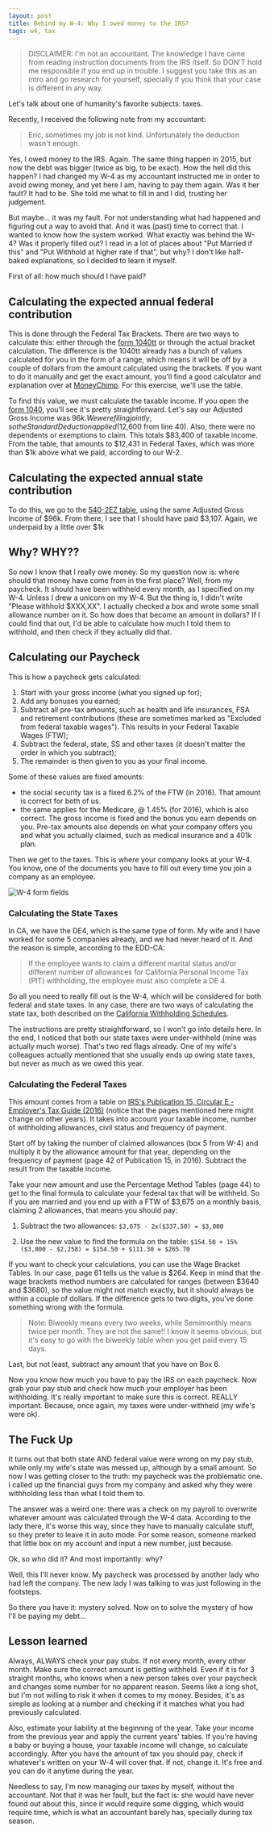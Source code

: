 ```yaml
---
layout: post
title: Behind my W-4: Why I owed money to the IRS?
tags: w4, tax
---
```


>DISCLAIMER: I'm not an accountant. The knowledge I have came from reading instruction documents from the IRS itself. So DON'T hold me responsible if you end up in trouble. I suggest you take this as an intro and go research for yourself, specially if you think that your case is different in any way.

Let's talk about one of humanity's favorite subjects: taxes.

Recently, I received the following note from my accountant:
>Eric, sometimes my job is not kind. Unfortunately the deduction wasn't enough.

Yes, I owed money to the IRS. Again. The same thing happen in 2015, but now the debt was bigger (twice as big, to be exact). How the hell did this happen? I had changed my W-4 as my accountant instructed me in order to avoid owing money, and yet here I am, having to pay them again. Was it her fault? It had to be. She told me what to fill in and I did, trusting her judgement.

But maybe... it was my fault. For not understanding what had happened and figuring out a way to avoid that. And it was (past) time to correct that. I wanted to know how the system worked. What exactly was behind the W-4? Was it properly filled out? I read in a lot of places about "Put Married if this" and "Put Withhold at higher rate if that", but why? I don't like half-baked explanations, so I decided to learn it myself.

First of all: how much should I have paid?

## Calculating the expected annual federal contribution
This is done through the Federal Tax Brackets. There are two ways to calculate this: either through the <a href="https://www.irs.gov/pub/irs-pdf/i1040tt.pdf" target="_blank">form 1040tt</a> or through the actual bracket calculation. The difference is the 1040tt already has a bunch of values calculated for you in the form of a range, which means it will be off by a couple of dollars from the amount calculated using the brackets. If you want to do it manually and get the exact amount, you'll find a good calculator and explanation over at <a href="http://www.moneychimp.com/features/tax_brackets.htm" target="_blank">MoneyChimp</a>. For this exercise, we'll use the table.

To find this value, we must calculate the taxable income. If you open the <a href="https://www.irs.gov/pub/irs-pdf/f1040.pdf" target="_blank">form 1040</a>, you'll see it's pretty straightforward. Let's say our Adjusted Gross Income was $96k. We were filing jointly, so the Standard Deduction applied ($12,600 from line 40). Also, there were no dependents or exemptions to claim. This totals $83,400 of taxable income. From the table, that amounts to $12,431 in Federal Taxes, which was more than $1k above what we paid, according to our W-2.


## Calculating the expected annual state contribution
To do this, we go to the <a href="https://www.ftb.ca.gov/forms/2015/15_5402eztt.pdf" target="_blank">540-2EZ table</a>, using the same Adjusted Gross Income of $96k. From there, I see that I should have paid $3,107. Again, we underpaid by a little over $1k

## Why? WHY??
So now I know that I really owe money. So my question now is: where should that money have come from in the first place? Well, from my paycheck. It should have been withheld every month, as I specified on my W-4. Unless I drew a unicorn on my W-4. But the thing is, I didn't write "Please withhold $XXX,XX". I actually checked a box and wrote some small allowance number on it. So how does that become an amount in dollars? If I could find that out, I'd be able to calculate how much I told them to withhold, and then check if they actually did that.

## Calculating our Paycheck

This is how a paycheck gets calculated:

1. Start with your gross income (what you signed up for);
2. Add any bonuses you earned;
3. Subtract all pre-tax amounts, such as health and life insurances, FSA and retirement contributions (these are sometimes marked as "Excluded from federal taxable wages"). This results in your Federal Taxable Wages (FTW);
4. Subtract the federal, state, SS and other taxes (it doesn't matter the order in which you subtract);
5. The remainder is then given to you as your final income.


Some of these values are fixed amounts:
* the social security tax is a fixed 6.2% of the FTW (in 2016). That amount is correct for both of us.
* the same applies for the Medicare, @ 1.45% (for 2016), which is also correct.
The gross income is fixed and the bonus you earn depends on you. Pre-tax amounts also depends on what your company offers you and what you actually claimed, such as medical insurance and a 401k plan.

Then we get to the taxes. This is where your company looks at your W-4. You know, one of the documents you have to fill out every time you join a company as an employee.

![W-4 form fields](https://i.ytimg.com/vi/Dzal7kOgC64/maxresdefault.jpg)

### Calculating the State Taxes
In CA, we have the DE4, which is the same type of form. My wife and I have worked for some 5 companies already, and we had never heard of it. And the reason is simple, according to the EDD-CA:

>If the employee wants to claim a different marital status and/or different number of allowances for California Personal Income Tax (PIT) withholding, the employee must also complete a DE 4.

So all you need to really fill out is the W-4, which will be considered for both federal and state taxes. In any case, there are two ways of calculating the state tax, both described on the <a href="http://www.edd.ca.gov/pdf_pub_ctr/16methb.pdf" target="_blank">California Withholding Schedules</a>.

The instructions are pretty straightforward, so I won't go into details here. In the end, I noticed that both our state taxes were under-withheld (mine was actually much worse). That's two red flags already. One of my wife's colleagues actually mentioned that she usually ends up owing state taxes, but never as much as we owed this year.

### Calculating the Federal Taxes

This amount comes from a table on <a href="https://www.irs.gov/pub/irs-pdf/p15.pdf" target="_blank">IRS's Publication 15, Circular E - Employer's Tax Guide (2016)</a> (notice that the pages mentioned here might change on other years). It takes into account your taxable income, number of withholding allowances, civil status and frequency of payment.

Start off by taking the number of claimed allowances (box 5 from W-4) and multiply it by the allowance amount for that year, depending on the frequency of payment (page 42 of Publication 15, in 2016). Subtract the result from the taxable income.

Take your new amount and use the Percentage Method Tables (page 44) to get to the final formula to calculate your federal tax that will be withheld. So if you are married and you end up with a FTW of $3,675 on a monthly basis, claiming 2 allowances, that means you should pay:

1. Subtract the two allowances: `$3,675 - 2x($337.50) = $3,000`

2. Use the new value to find the formula on the table: `$154.50 + 15%($3,000 - $2,258) = $154.50 + $111.30 = $265.70`

If you want to check your calculations, you can use the Wage Bracket Tables. In our case, page 61 tells us the value is $264. Keep in mind that the wage brackets method numbers are calculated for ranges (between $3640 and $3680), so the value might not match exactly, but it should always be within a couple of dollars. If the difference gets to two digits, you've done something wrong with the formula.

>Note: Biweekly means every two weeks, while Semimonthly means twice per month. They are not the same!! I know it seems obvious, but it's easy to go with the biweekly table when you get paid every 15 days.

Last, but not least, subtract any amount that you have on Box 6.

Now you know how much you have to pay the IRS on each paycheck. Now grab your pay stub and check how much your employer has been withholding. It's really important to make sure this is correct. REALLY important. Because, once again, my taxes were under-withheld (my wife's were ok).

## The Fuck Up
It turns out that both state AND federal value were wrong on my pay stub, while only my wife's state was messed up, although by a small amount. So now I was getting closer to the truth: my paycheck was the problematic one. I called up the financial guys from my company and asked why they were withholding less than what I told them to.

The answer was a weird one: there was a check on my payroll to overwrite whatever amount was calculated through the W-4 data. According to the lady there, it's worse this way, since they have to manually calculate stuff, so they prefer to leave it in auto mode. For some reason, someone marked that little box on my account and input a new number, just because.

Ok, so who did it? And most importantly: why?

Well, this I'll never know. My paycheck was processed by another lady who had left the company. The new lady I was talking to was just following in the footsteps.

So there you have it: mystery solved. Now on to solve the mystery of how I'll be paying my debt...

## Lesson learned
Always, ALWAYS check your pay stubs. If not every month, every other month. Make sure the correct amount is getting withheld. Even if it is for 3 straight months, who knows when a new person takes over your paycheck and changes some number for no apparent reason. Seems like a long shot, but I'm not willing to risk it when it comes to my money. Besides, it's as simple as looking at a number and checking if it matches what you had previously calculated.

Also, estimate your liability at the beginning of the year. Take your income from the previous year and apply the current years'  tables. If you're having a baby or buying a house, your taxable income will change, so calculate accordingly. After you have the amount of tax you should pay, check if whatever's written on your W-4 will cover that. If not, change it. It's free and you can do it anytime during the year.

Needless to say, I'm now managing our taxes by myself, without the accountant. Not that it was her fault, but the fact is: she would have never found out about this, since it would require some digging, which would require time, which is what an accountant barely has, specially during tax season.